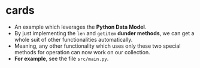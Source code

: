 # cards

- An example which leverages the **Python Data Model**.
- By just implementing the `len` and `getitem` **dunder methods**, we can get a whole suit of other functionalities automatically.
- Meaning, any other functionality which uses only these two special methods for operation can now work on our collection.
- **For example**, see the file `src/main.py`.
